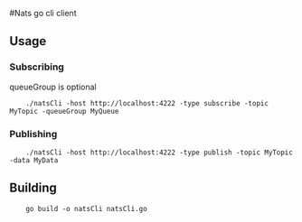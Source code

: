 #Nats go cli client

## Usage ##

### Subscribing ###

queueGroup is optional
```
    ./natsCli -host http://localhost:4222 -type subscribe -topic MyTopic -queueGroup MyQueue
```

### Publishing ###
```
    ./natsCli -host http://localhost:4222 -type publish -topic MyTopic -data MyData
```


## Building ##
```
    go build -o natsCli natsCli.go
```